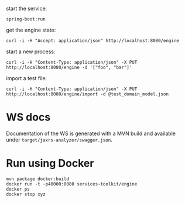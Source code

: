 start the service:

```
spring-boot:run
```

get the engine state:

```
curl -i -H "Accept: application/json" http://localhost:8080/engine
```

start a new process:

```
curl -i -H "Content-Type: application/json" -X PUT http://localhost:8080/engine -d '["foo", "bar"]'
```

import a test file:

```
curl -i -H "Content-Type: application/json" -X PUT http://localhost:8080/engine/import -d @test_domain_model.json
```

# WS docs

Documentation of the WS is generated with a MVN build and available under `target/jaxrs-analyzer/swagger.json`.

# Run using Docker

```
mvn package docker:build
docker run -t -p40000:8080 services-toolkit/engine
docker ps
docker stop xyz
```
